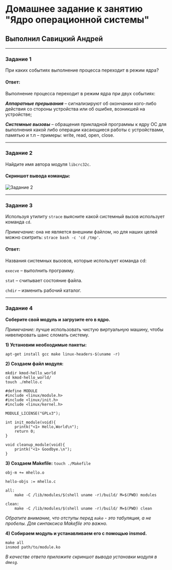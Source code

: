 # Домашнее задание к занятию "Ядро операционной системы"

## Выполнил Савицкий Андрей

---

### Задание 1

При каких событиях выполнение процесса переходит в режим ядра?

#### Ответ:

Выполнение процесса переходит в режим ядра при двух событиях: 

***Аппаратные прерывания*** – сигнализируют об окончании кого-либо действия со стороны устройства или об ошибке, возникшей на устройстве; 

***Системные вызовы*** – обращения прикладной программы к ядру ОС для выполнения какой либо операции касающиеся работы с устройствами, памятью и т.п – примеры: write, read, open, close.  

---

### Задание 2

Найдите имя автора модуля `libcrc32c`.

#### Cкриншот вывода команды:

![Задание 2](https://github.com/user-attachments/assets/24943ce6-1f94-422a-9b08-55499a0a17db)

---
### Задание 3

Используя утилиту `strace` выясните какой системный вызов использует команда `cd`.

*Примечание:* она не является внешним файлом, но для наших целей можно схитрить: `strace bash -c 'cd /tmp'`.

#### Ответ:

Названия системных вызовов, которые использует команда cd: 

`еxecve` – выполнить программу.  

`stat` – считывает состояние файла.  

`chdir` – изменить рабочий каталог.  

---

### Задание 4

**Соберите свой модуль и загрузите его в ядро.**

*Примечание:* лучше использовать чистую виртуальную машину, чтобы нивелировать шанс сломать систему.

**1) Установим необходимые пакеты:**

`apt-get install gcc make linux-headers-$(uname -r)`

**2) Создаем файл модуля:**

```
mkdir kmod-hello_world
cd kmod-hello_world/
touch ./mhello.c
```

```
#define MODULE
#include <linux/module.h>
#include <linux/init.h>
#include <linux/kernel.h>

MODULE_LICENSE("GPLv3");

int init_module(void){
    printk("<1> Hello,World\n");
    return 0;
}

void cleanup_module(void){
    printk("<1> Goodbye.\n");
}
```

**3) Создаем Makefile:**
`touch ./Makefile`

```
obj-m += mhello.o

hello-objs := mhello.c

all:
	make -C /lib/modules/$(shell uname -r)/build/ M=$(PWD) modules

clean:
	make -C /lib/modules/$(shell uname -r)/build/ M=$(PWD) clean
```
_Обратите внимание, что отступы перед `make` - это табуляция, а не пробелы. Для синтаксиса Makefile это важно._

**4) Собираем модуль и устанавливаем его с помощью insmod.**
```
make all
insmod path/to/module.ko
```

*В качестве ответа приложите скриншот вывода установки модуля в `dmesg`.*
